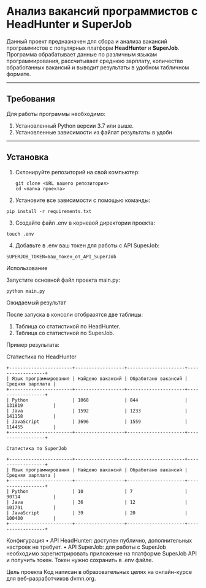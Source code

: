 # Анализ вакансий программистов с HeadHunter и SuperJob

Данный проект предназначен для сбора и анализа вакансий программистов с популярных платформ **HeadHunter** и **SuperJob**. Программа обрабатывает данные по различным языкам программирования, рассчитывает среднюю зарплату, количество обработанных вакансий и выводит результаты в удобном табличном формате.

---

## Требования

Для работы программы необходимо:

1. Установленный Python версии 3.7 или выше.
2. Установленные зависимости из файлат результаты в удобн

---

## Установка

1. Склонируйте репозиторий на свой компьютер:
    ```
   git clone <URL вашего репозитория>
   cd <папка проекта>
    ```
 2. Установите все зависимости с помощью команды:
```
pip install -r requirements.txt
```

 3. Создайте файл .env в корневой директории проекта:
```
touch .env
```

 4. Добавьте в .env ваш токен для работы с API SuperJob:
```
SUPERJOB_TOKEN=ваш_токен_от_API_SuperJob
```
Использование

Запустите основной файл проекта main.py:
```
python main.py
```
Ожидаемый результат

После запуска в консоли отобразятся две таблицы:
 1. Таблица со статистикой по HeadHunter.
 2. Таблица со статистикой по SuperJob.

Пример результата:

Статистика по HeadHunter
```
+-----------------------+------------------+---------------------+------------------+
| Язык программирования | Найдено вакансий | Обработано вакансий | Средняя зарплата |
+-----------------------+------------------+---------------------+------------------+
| Python                | 1068             | 844                 | 131819           |
| Java                  | 1592             | 1233                | 141158           |
| JavaScript            | 3696             | 1559                | 114455           |
+-----------------------+------------------+---------------------+------------------+

Статистика по SuperJob

+-----------------------+------------------+---------------------+------------------+
| Язык программирования | Найдено вакансий | Обработано вакансий | Средняя зарплата |
+-----------------------+------------------+---------------------+------------------+
| Python                | 10               | 7                   | 90714            |
| Java                  | 36               | 12                  | 101791           |
| JavaScript            | 39               | 20                  | 100400           |
+-----------------------+------------------+---------------------+------------------+
```
Конфигурация
 • API HeadHunter: доступен публично, дополнительных настроек не требует.
 • API SuperJob: для работы с SuperJob необходимо зарегистрировать приложение на платформе SuperJob API и получить токен. Токен нужно сохранить в .env файле.

 Цель проекта
Код написан в образовательных целях на онлайн-курсе для веб-разработчиков dvmn.org.
